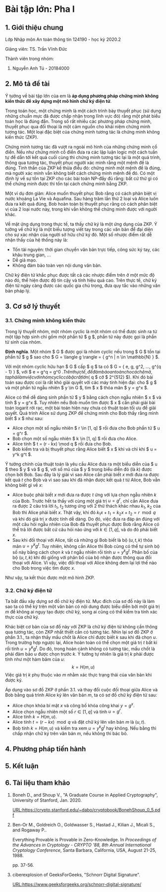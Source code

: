 # Bài tập lớn: Pha I

## 1. Giới thiệu chung

Lớp Nhập môn An toàn thông tin 124190 - học kỳ 2020.2

Giảng viên: TS. Trần Vĩnh Đức

Thành viên trong nhóm:

1. Nguyễn Anh Tú - 20184000

## 2. Mô tả đề tài

Ý tưởng về bài tập lớn của em là **áp dụng phương pháp chứng minh không kiến thức để xây dựng một mô hình chữ ký điện tử**.

Trong toán học, một chứng minh là một cách trình bày thuyết phục (sử dụng những chuẩn mực đã được chấp nhận trong lĩnh vực đó) rằng một phát biểu toán học là đúng đắn. Trong số rất nhiều các phương pháp chứng minh, thuyết phục qua đối thoại là một cảm nguồn cho khái niệm chứng minh tương tác. Một loại đặc biệt của chứng minh tương tác là chứng minh không kiến thức (ZKP).

Chứng minh tương tác đã vượt ra ngoài mô hình của những chứng minh cổ điển. Nếu như chứng minh cổ điển đưa ra các lập luận logic một cách tuần tự để dẫn tới kết quả cuối cùng thì chứng minh tương tác lại là một quá trình, thông qua tương tác, thuyết phục người xác minh rằng một mệnh đề là đúng. Tinh thần của ZKP kế thừa điều đó: chứng minh một mệnh đề là đúng, mà người xác minh vẫn không biết cách chứng minh mệnh đề đó. Có một định lý về sự tồn tại ZKP cho các bài toán NP-đầy đủ rằng: bất cứ thứ gì có thể chứng minh được thì tồn tại cách chứng minh bằng ZKP.

Một ví dụ đơn giản: Alice muốn thuyết phục Bob rằng có cách phân biệt vị nước khoáng La Vie và Aquafina. Sau hàng trăm lần thử 2 loại và Alice luôn đưa ra kết quả đúng, Bob hoàn toàn bị thuyết phục rằng có cách phân biệt vị của 2 loại nước này, trong khi vẫn không thể chứng minh được với người khác.

Về mặt ứng dụng trong thực tế, ta thấy chữ ký là một ứng dụng của ZKP. Ý tưởng về chữ ký là một biểu tượng viết tay trong các văn bản để đại diện cho sự xác nhận của người sở hữu chữ ký đó. Một số nhược điểm rất dễ nhận thấy của hệ thống này là:

-   Tốn tài nguyên: thời gian chuyển văn bản trực tiếp, công sức ký tay, các khâu trung gian, ...
-   Dễ giả mạo.
-   Không đảm bảo toàn vẹn nội dung văn bản.

Chữ ký điện tử khắc phục được tất cả các nhược điểm trên ở một mức độ nào đó, thể hiện được độ tin cậy và tính hiệu quả cao. Trên thực tế, chữ ký điện tử ngày càng được các quốc gia chú trọng, đưa quy tắc vào những văn bản pháp lý.

## 3. Cơ sở lý thuyết

### 3.1. Chứng minh không kiến thức

Trong lý thuyết nhóm, một nhóm cyclic là một nhóm có thể được sinh ra từ một tập hợp sinh chỉ gồm một phần tử $ g $, phần tử này được gọi là phần tử sinh của nhóm.

**Định nghĩa**. Một nhóm $ G $ được gọi là nhóm cyclic nếu trong $ G $ tồn tại phần tử $ g $ sao cho $ G = \langle g \rangle = \{ g^n | n \in \mathbb{N} \} $.

Với một nhóm cyclic hữu hạn $ G $ cấp $ q $ ta có $ G = \{ e, g, g^2, ..., g^{q - 1} \} $, với $ e = g^q = g^0 $. Trên thực tế, để đảm bảo an toàn cho các hệ mã, ta phải làm việc với nhóm cyclic có bậc rất lớn ($ q $ cỡ $ 2^{512} $). Khi đó bài toán sau được coi là rất khó giải quyết với các máy tính hiện đại: cho $ g $ và một phần tử ngẫu nhiên $ y \in G $, tìm $ x $ thỏa mãn $ y = g^x $.

Alice có thể dễ dàng sinh phần tử $ y $ bằng cách chọn ngẫu nhiên $ x $ và tính $ y = g^x $. Tuy nhiên nếu Bob muốn tìm được $ x $ cần phải giải bài toán logarit rời rạc, một bài toán hiện nay chưa có thuật toán tối ưu để giải quyết. Quá trình Alice sử dụng ZKP để chứng minh cho Bob thấy rằng mình biết $ x $ như sau:

-   Alice chọn một số ngẫu nhiên $ r \in [1, q] $ rồi đưa cho Bob phần tử $ u = g^r $.
-   Bob chọn một số ngẫu nhiên $ k \in [1, q] $ rồi đưa cho Alice.
-   Alice tính $ t = (r - kx) \mod q $ rồi đưa cho Bob.
-   Bob kiểm tra và bị thuyết phục rằng Alice biết $ x $ khi và chỉ khi $ u = y^k g^t $.

Ý tưởng chính của thuật toán là yêu cầu Alice đưa ra một biểu diễn của $ u $ theo $ y $ và $ g $, với số mũ của $ y $ trong biểu diễn đó (là $k$) được chọn bởi Bob. Sau đây là lý giải vì sao Alice cần phải biết $x$ mới đưa ra được kết quả $t$ cho Bob và vì sao sau khi đã nhận được kết quả $t$ từ Alice, Bob vẫn không biết gì về $x$:

- Alice buộc phải biết $x$ mới đưa ra được $t$ ứng với lựa chọn ngẫu nhiên $k$ của Bob. Trước hết ta thấy với cùng một giá trị $u = g^r$, chỉ cần Alice đưa ra được 2 câu trả lời $t_1$, $t_2$ tương ứng với 2 thử thách khác nhau $k_1$, $k_2$ của Bob thì Alice phải biết $x$. Thật vậy, khi đó $k_1x + t_1 = k_2x + t_2 = r \mod q$ và khi đó giá trị $x$ được tính dễ dàng. Do đó, việc đưa ra đáp án đúng với một câu hỏi ngẫu nhiên của Bob đã thuyết phục được Bob rằng Alice có thể trả lời được bất cứ câu hỏi nào ứng với $k \in [1, q]$, và do đó phải biết $x$.
- Sau khi đối thoại với Alice, tất cả những gì Bob biết là bộ $(u, t, k)$ thỏa mãn $u = y^k g^t$. Tuy nhiên, không cần Alice thì Bob cũng có thể tự sinh bộ số này bằng cách chọn $k$ và $t$ ngẫu nhiên rồi tính $u = y^k g^t$. Phân bố của bộ $(u, t, k)$ khi đó giống với phân bố của bộ nhận được thông qua đối thoại với Alice. Vì vậy, việc đối thoại với Alice không đem lại lợi thế nào cho Bob trong việc tìm được $x$.

Như vậy, ta kết thúc được một mô hình ZKP.

### 3.2. Chữ ký điện tử

Ta bắt đầu xây dựng sơ đồ chữ ký điện tử. Mục đích của sơ đồ này là làm sao ta có thể ký trên một văn bản có nội dung được biểu diễn bởi một giá trị $m$ để không ai ngụy tạo được chữ ký, song ai cũng có thể kiểm tra tính xác thực của chữ ký.

Khác biệt cơ bản của sơ đồ này với ZKP là chữ ký điện tử không cần thông qua tương tác, còn ZKP nhất thiết cần có tương tác. Nhìn lại sơ đồ ZKP ở phần 3.1., ta nhận thấy mấu chốt là Alice chỉ được biết $k$ sau khi đã chọn $u$. Trong trường hợp ngược lại, Alice hoàn toàn có thể chọn một giá trị $t$ bất kì rồi tính $u = y^k g^t$. Do đó, trong hoàn cảnh không có tương tác, mấu chốt là phải đảm bảo $u$ được chọn trước $k$. Ý tưởng tự nhiên là giá trị $k$ phải được tính như một hàm băm của $u$:
$$
k = H(m, u)
$$
Việc giá trị $k$ phụ thuộc vào $m$ nhằm xác thực trạng thái của văn bản khi được ký.

Áp dụng vào sơ đồ ZKP ở phần 3.1. và thay đổi cuộc đối thoại giữa Alice và Bob bằng quá trình Alice ký lên văn bản $m$, ta có sơ đồ chữ ký điện tử sau:

- Alice chọn khóa bí mật $x$ và công bố khóa công khai $y = g^x$.
- Alice chọn ngẫu nhiên một số $r \in [1, q]$ và tính $u = g^r$.
- Alice tính $k = H(m, u)$.
- Alice tính $t = (r - kx) \mod q$ và đặt chữ ký lên văn bản $m$ là $(u, t)$.
- Bob tính $k = H(m, u)$ và kiểm tra xem $u = y^k g^t$ hay không. Nếu bằng thì chấp nhận chữ ký trên văn bản $m$, nếu không thì bác bỏ.

## 4. Phương pháp tiến hành

## 5. Kết luận

## 6. Tài liệu tham khảo

1. Boneh D., and Shoup V., "A Graduate Course in Applied Cryptography", University of Stanford, Jan. 2020.

   <URL:https://crypto.stanford.edu/~dabo/cryptobook/BonehShoup_0_5.pdf>

2. Ben-Or M., Goldreich O., Goldwasser S., Hastad J., Kilian J., Micali S., and Rogaway P.. 

   Everything Provable is Provable in Zero-Knowledge. In *Proceedings of the Advances in Cryptology - CRYPTO '88, 8th Annual International Cryptology Conference*, Santa Barbara, California, USA, August 21-25, 1988.

   pp. 37-56.

3. ciberexplosion of GeeksForGeeks, "Schnorr Digital Signature".

   <URL:https://www.geeksforgeeks.org/schnorr-digital-signature/>
